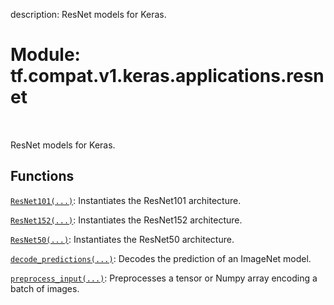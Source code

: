 description: ResNet models for Keras.

<div itemscope itemtype="http://developers.google.com/ReferenceObject">
<meta itemprop="name" content="tf.compat.v1.keras.applications.resnet" />
<meta itemprop="path" content="Stable" />
</div>

# Module: tf.compat.v1.keras.applications.resnet

<!-- Insert buttons and diff -->

<table class="tfo-notebook-buttons tfo-api nocontent" align="left">

</table>



ResNet models for Keras.



## Functions

[`ResNet101(...)`](../../../../../tf/keras/applications/ResNet101.md): Instantiates the ResNet101 architecture.

[`ResNet152(...)`](../../../../../tf/keras/applications/ResNet152.md): Instantiates the ResNet152 architecture.

[`ResNet50(...)`](../../../../../tf/keras/applications/ResNet50.md): Instantiates the ResNet50 architecture.

[`decode_predictions(...)`](../../../../../tf/keras/applications/resnet/decode_predictions.md): Decodes the prediction of an ImageNet model.

[`preprocess_input(...)`](../../../../../tf/keras/applications/resnet/preprocess_input.md): Preprocesses a tensor or Numpy array encoding a batch of images.

